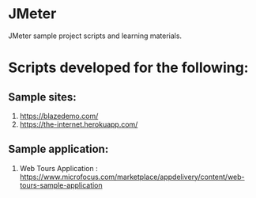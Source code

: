 # JMeter
JMeter sample project scripts and learning materials.

# Scripts developed for the following:
## Sample sites:
1. https://blazedemo.com/
2. https://the-internet.herokuapp.com/
## Sample application:
1. Web Tours Application : https://www.microfocus.com/marketplace/appdelivery/content/web-tours-sample-application
